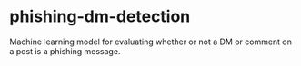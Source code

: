 # phishing-dm-detection
Machine learning model for evaluating whether or not a DM or comment on a post is a phishing message. 
